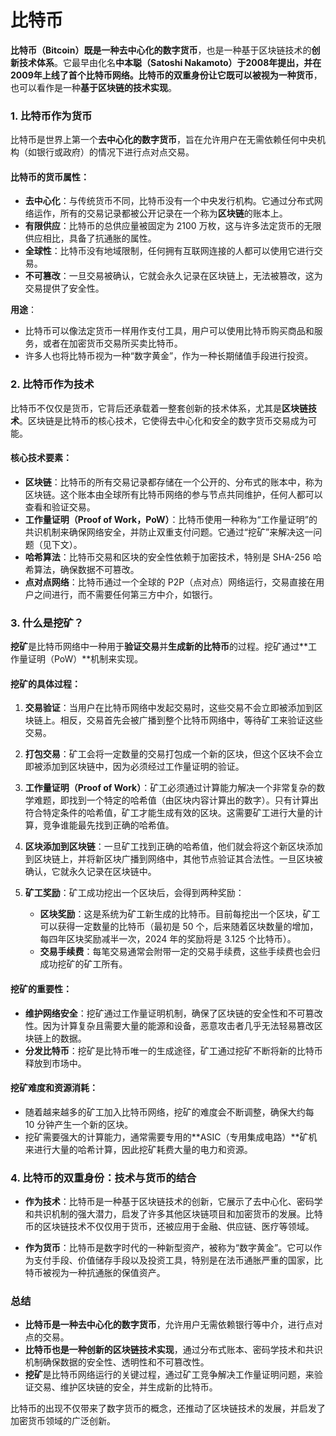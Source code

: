 # 比特币

**比特币（Bitcoin）**既是一种**去中心化的数字货币**，也是一种基于区块链技术的**创新技术体系**。它最早由化名**中本聪（Satoshi Nakamoto）**于2008年提出，并在2009年上线了首个比特币网络。比特币的双重身份让它既可以被视为一种**货币**，也可以看作是一种**基于区块链的技术实现**。

### 1. **比特币作为货币**
比特币是世界上第一个**去中心化的数字货币**，旨在允许用户在无需依赖任何中央机构（如银行或政府）的情况下进行点对点交易。

#### 比特币的货币属性：
- **去中心化**：与传统货币不同，比特币没有一个中央发行机构。它通过分布式网络运作，所有的交易记录都被公开记录在一个称为**区块链**的账本上。
- **有限供应**：比特币的总供应量被固定为 2100 万枚，这与许多法定货币的无限供应相比，具备了抗通胀的属性。
- **全球性**：比特币没有地域限制，任何拥有互联网连接的人都可以使用它进行交易。
- **不可篡改**：一旦交易被确认，它就会永久记录在区块链上，无法被篡改，这为交易提供了安全性。

**用途**：
- 比特币可以像法定货币一样用作支付工具，用户可以使用比特币购买商品和服务，或者在加密货币交易所买卖比特币。
- 许多人也将比特币视为一种“数字黄金”，作为一种长期储值手段进行投资。

### 2. **比特币作为技术**

比特币不仅仅是货币，它背后还承载着一整套创新的技术体系，尤其是**区块链技术**。区块链是比特币的核心技术，它使得去中心化和安全的数字货币交易成为可能。

#### 核心技术要素：
- **区块链**：比特币的所有交易记录都存储在一个公开的、分布式的账本中，称为区块链。这个账本由全球所有比特币网络的参与节点共同维护，任何人都可以查看和验证交易。
- **工作量证明（Proof of Work，PoW）**：比特币使用一种称为“工作量证明”的共识机制来确保网络安全，并防止双重支付问题。它通过“挖矿”来解决这一问题（见下文）。
- **哈希算法**：比特币交易和区块的安全性依赖于加密技术，特别是 SHA-256 哈希算法，确保数据不可篡改。
- **点对点网络**：比特币通过一个全球的 P2P（点对点）网络运行，交易直接在用户之间进行，而不需要任何第三方中介，如银行。

### 3. **什么是挖矿？**

**挖矿**是比特币网络中一种用于**验证交易**并**生成新的比特币**的过程。挖矿通过**工作量证明（PoW）**机制来实现。

#### 挖矿的具体过程：
1. **交易验证**：当用户在比特币网络中发起交易时，这些交易不会立即被添加到区块链上。相反，交易首先会被广播到整个比特币网络中，等待矿工来验证这些交易。
   
2. **打包交易**：矿工会将一定数量的交易打包成一个新的区块，但这个区块不会立即被添加到区块链中，因为必须经过工作量证明的验证。

3. **工作量证明（Proof of Work）**：矿工必须通过计算能力解决一个非常复杂的数学难题，即找到一个特定的哈希值（由区块内容计算出的数字）。只有计算出符合特定条件的哈希值，矿工才能生成有效的区块。这需要矿工进行大量的计算，竞争谁能最先找到正确的哈希值。

4. **区块添加到区块链**：一旦矿工找到正确的哈希值，他们就会将这个新区块添加到区块链上，并将新区块广播到网络中，其他节点验证其合法性。一旦区块被确认，它就永久记录在区块链中。

5. **矿工奖励**：矿工成功挖出一个区块后，会得到两种奖励：
   - **区块奖励**：这是系统为矿工新生成的比特币。目前每挖出一个区块，矿工可以获得一定数量的比特币（最初是 50 个，后来随着区块数量的增加，每四年区块奖励减半一次，2024 年的奖励将是 3.125 个比特币）。
   - **交易手续费**：每笔交易通常会附带一定的交易手续费，这些手续费也会归成功挖矿的矿工所有。

#### 挖矿的重要性：
- **维护网络安全**：挖矿通过工作量证明机制，确保了区块链的安全性和不可篡改性。因为计算复杂且需要大量的能源和设备，恶意攻击者几乎无法轻易篡改区块链上的数据。
- **分发比特币**：挖矿是比特币唯一的生成途径，矿工通过挖矿不断将新的比特币释放到市场中。

#### 挖矿难度和资源消耗：
- 随着越来越多的矿工加入比特币网络，挖矿的难度会不断调整，确保大约每 10 分钟产生一个新的区块。
- 挖矿需要强大的计算能力，通常需要专用的**ASIC（专用集成电路）**矿机来进行大量的哈希计算，因此挖矿耗费大量的电力和资源。

### 4. **比特币的双重身份：技术与货币的结合**

- **作为技术**：比特币是一种基于区块链技术的创新，它展示了去中心化、密码学和共识机制的强大潜力，启发了许多其他区块链项目和加密货币的发展。比特币的区块链技术不仅仅用于货币，还被应用于金融、供应链、医疗等领域。
  
- **作为货币**：比特币是数字时代的一种新型资产，被称为“数字黄金”。它可以作为支付手段、价值储存手段以及投资工具，特别是在法币通胀严重的国家，比特币被视为一种抗通胀的保值资产。

### 总结

- **比特币是一种去中心化的数字货币**，允许用户无需依赖银行等中介，进行点对点的交易。
- **比特币也是一种创新的区块链技术实现**，通过分布式账本、密码学技术和共识机制确保数据的安全性、透明性和不可篡改性。
- **挖矿**是比特币网络运行的关键过程，通过矿工竞争解决工作量证明问题，来验证交易、维护区块链的安全，并生成新的比特币。

比特币的出现不仅带来了数字货币的概念，还推动了区块链技术的发展，并启发了加密货币领域的广泛创新。